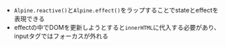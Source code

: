 - `Alpine.reactive()`と`Alpine.effect()`をラップすることでstateとeffectを表現できる
- effectの中でDOMを更新しようとすると`innerHTML`に代入する必要があり、inputタグではフォーカスが外れる
